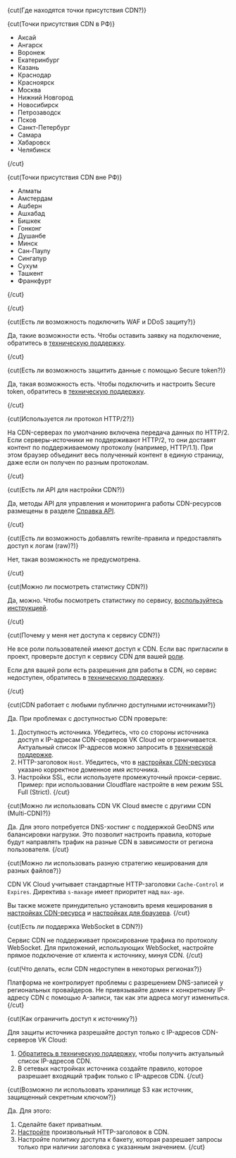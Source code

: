 {cut(Где находятся точки присутствия CDN?)}

{cut(Точки присутствия CDN в РФ)}

- Аксай
- Ангарск
- Воронеж
- Екатеринбург
- Казань
- Краснодар
- Красноярск
- Москва
- Нижний Новгород
- Новосибирск
- Петрозаводск
- Псков
- Санкт-Петербург
- Самара
- Хабаровск
- Челябинск

{/cut}

{cut(Точки присутствия CDN вне РФ)}

- Алматы
- Амстердам
- Ашберн
- Ашхабад
- Бишкек
- Гонконг
- Душанбе
- Минск
- Сан-Паулу
- Сингапур
- Сухум
- Ташкент
- Франкфурт

{/cut}

{/cut}

{cut(Есть ли возможность подключить WAF и DDoS защиту?)}

Да, такие возможности есть. Чтобы оставить заявку на подключение, обратитесь в [техническую поддержку](/ru/contacts).

{/cut}

{cut(Есть ли возможность защитить данные с помощью Secure token?)}

Да, такая возможность есть. Чтобы подключить и настроить Secure token, обратитесь в [техническую поддержку](/ru/contacts).

{/cut}

{cut(Используется ли протокол HTTP/2?)}

На CDN-серверах по умолчанию включена передача данных по HTTP/2. Если серверы-источники не поддерживают HTTP/2, то они доставят контент по поддерживаемому протоколу (например, HTTP/1.1). При этом браузер объединит весь полученный контент в единую страницу, даже если он получен по разным протоколам.

{/cut}

{cut(Есть ли API для настройки CDN?)}

Да, методы API для управления и мониторинга работы CDN-ресурсов размещены в разделе [Справка API](/ru/tools-for-using-services/api/api-spec/api-cdn).

{/cut}

{cut(Есть ли возможность добавлять rewrite-правила и предоставлять доступ к логам (raw)?)}

Нет, такая возможность не предусмотрена.

{/cut}

{cut(Можно ли посмотреть статистику CDN?)}

Да, можно. Чтобы посмотреть статистику по сервису, [воспользуйтесь инструкцией](/ru/networks/cdn/monitoring).

{/cut}

{cut(Почему у меня нет доступа к сервису CDN?)}

Не все роли пользователей имеют доступ к CDN. Если вас пригласили в проект, проверьте доступ к сервису CDN для вашей [роли](/ru/tools-for-using-services/account/concepts/rolesandpermissions).

Если для вашей роли есть разрешения для работы в CDN, но сервис недоступен, обратитесь в [техническую поддержку](/ru/contacts).

{/cut}

{cut(CDN работает с любыми публично доступными источниками?)}

Да. При проблемах с доступностью CDN проверьте:

1. Доступность источника. Убедитесь, что со стороны источника доступ к IP-адресам CDN-серверов VK Cloud не ограничивается. Актуальный список IP-адресов можно запросить в [технической поддержке](/ru/contacts).
1. HTTP-заголовок `Host`. Убедитесь, что в [настройках CDN-ресурса](/ru/networks/cdn/instructions/manage-cdn/http-headers) указано корректное доменное имя источника.
1. Настройки SSL, если используете промежуточный прокси-сервис. Пример: при использовании Cloudflare настройте в нем режим SSL Full (Strict).
{/cut}

{cut(Можно ли использовать CDN VK Cloud вместе с другими CDN (Multi-CDN)?)}

Да. Для этого потребуется DNS-хостинг с поддержкой GeoDNS или балансировки нагрузки. Это позволит настроить правила, которые будут направлять трафик на разные CDN в зависимости от региона пользователя.
{/cut}

{cut(Можно ли использовать разную стратегию кеширования для разных файлов?)}

CDN VK Cloud учитывает стандартные HTTP-заголовки `Cache-Control` и `Expires`. Директива `s-maxage` имеет приоритет над `max-age`.

Вы также можете принудительно установить время кеширования в [настройках CDN-ресурса](/ru/networks/cdn/instructions/manage-cdn/caching#nastroyka_keshirovaniya_na_cdn_resursah) и [настройках для браузера](/ru/networks/cdn/instructions/manage-cdn/caching#nastroyka_keshirovaniya_v_brauzere).
{/cut}

{cut(Есть ли поддержка WebSocket в CDN?)}

Сервис CDN не поддерживает проксирование трафика по протоколу WebSocket. Для приложений, использующих WebSocket, настройте прямое подключение от клиента к источнику, минуя CDN.
{/cut}

{cut(Что делать, если CDN недоступен в некоторых регионах?)}

Платформа не контролирует проблемы с разрешением DNS-записей у региональных провайдеров. Не привязывайте домен к конкретному IP-адресу CDN с помощью A-записи, так как эти адреса могут измениться.
{/cut}

{cut(Как ограничить доступ к источнику?)}

Для защиты источника разрешайте доступ только с IP-адресов CDN-серверов VK Cloud:

1. [Обратитесь в техническую поддержку](/ru/contacts), чтобы получить актуальный список IP-адресов CDN.
1. В сетевых настройках источника создайте правило, которое разрешает входящий трафик только с IP-адресов CDN.
{/cut}

{cut(Возможно ли использовать хранилище S3 как источник, защищенный секретным ключом?)}

Да. Для этого:

1. Сделайте бакет приватным.
1. [Настройте](/ru/networks/cdn/instructions/manage-cdn/http-headers#dobavlenie_zagolovkov_zaprosov) произвольный HTTP-заголовок в CDN.
1. Настройте политику доступа к бакету, которая разрешает запросы только при наличии заголовка с указанным значением.
{/cut}